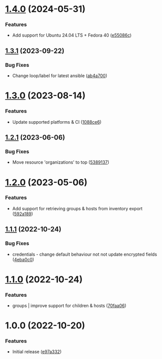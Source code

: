 # [1.4.0](https://github.com/de-it-krachten/ansible-role-awx_convert/compare/v1.3.1...v1.4.0) (2024-05-31)


### Features

* Add support for Ubuntu 24.04 LTS + Fedora 40 ([e55086c](https://github.com/de-it-krachten/ansible-role-awx_convert/commit/e55086c65c1dddc1545475ac1edcfdc6a01eb987))

## [1.3.1](https://github.com/de-it-krachten/ansible-role-awx_convert/compare/v1.3.0...v1.3.1) (2023-09-22)


### Bug Fixes

* Change loop/label for latest ansible ([ab4a700](https://github.com/de-it-krachten/ansible-role-awx_convert/commit/ab4a700d43070891afe0b9e48e1807f53103945b))

# [1.3.0](https://github.com/de-it-krachten/ansible-role-awx_convert/compare/v1.2.1...v1.3.0) (2023-08-14)


### Features

* Update supported platforms & CI ([1088ce6](https://github.com/de-it-krachten/ansible-role-awx_convert/commit/1088ce681986d31ee25a30a66d52b9b52119eefa))

## [1.2.1](https://github.com/de-it-krachten/ansible-role-awx_convert/compare/v1.2.0...v1.2.1) (2023-06-06)


### Bug Fixes

* Move resource 'organizations' to top ([5389137](https://github.com/de-it-krachten/ansible-role-awx_convert/commit/5389137e3bfb39471d5cfeb85928540a85914d12))

# [1.2.0](https://github.com/de-it-krachten/ansible-role-awx_convert/compare/v1.1.1...v1.2.0) (2023-05-06)


### Features

* Add support for retrieving groups & hosts from inventory export ([592a189](https://github.com/de-it-krachten/ansible-role-awx_convert/commit/592a1894041495c1865cbf1683e9966b77d3b689))

## [1.1.1](https://github.com/de-it-krachten/ansible-role-awx_convert/compare/v1.1.0...v1.1.1) (2022-10-24)


### Bug Fixes

* credentials - change default behaviour not not update encrypted fields ([4eba0c0](https://github.com/de-it-krachten/ansible-role-awx_convert/commit/4eba0c021ab97171f6a5c3826e820d857ed15de8))

# [1.1.0](https://github.com/de-it-krachten/ansible-role-awx_convert/compare/v1.0.0...v1.1.0) (2022-10-24)


### Features

* groups | improve support for children & hosts ([70faa06](https://github.com/de-it-krachten/ansible-role-awx_convert/commit/70faa06c79f0c2e51d5f966254f48db1c1b45f89))

# 1.0.0 (2022-10-20)


### Features

* Initial release ([e97a332](https://github.com/de-it-krachten/ansible-role-awx_convert/commit/e97a332acaddaeab555875d56c8d00101eb0025a))
